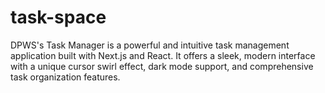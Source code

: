 # task-space
DPWS's Task Manager is a powerful and intuitive task management application built with Next.js and React. It offers a sleek, modern interface with a unique cursor swirl effect, dark mode support, and comprehensive task organization features.
